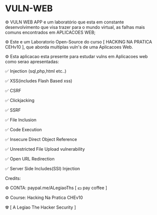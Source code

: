 # VULN-WEB
 ⚙️ VULN WEB APP e um laboratório que esta em constante desenvolvimento que visa trazer para o mundo virtual, as falhas mais comuns encontrados em APLICACOES WEB;
 
⚙️ Este e um Laboratorio Open-Source do curso [ HACKING NA PRATICA CEHv10 ], que aborda multiplas vuln's de uma Aplicacoes Web.
 
⚙️ Esta aplicacao esta presente para estudar vulns em Aplicacoes web como serao apresentadas:

   ✅ Injection (sql,php,html etc..)

   ✅ XSS(includes Flash Based xss)

   ✅ CSRF

   ✅ Clickjacking

   ✅ SSRF

   ✅ File Inclusion

   ✅ Code Execution

   ✅ Insecure Direct Object Reference

   ✅ Unrestricted File Upload vulnerability

  ✅ Open URL Redirection

  ✅ Server Side Includes(SSI) Injection


Credits:
 
 ⚙️ CONTA: paypal.me/ALegiaoThs [ 💵 pay coffee ]

 ⚙️ Course: Hacking Na Pratica CHEv10

 ☢️ [ A Legiao The Hacker Security ]
